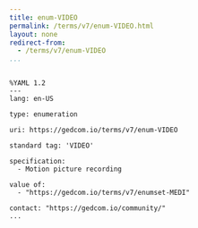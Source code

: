 ```yaml
---
title: enum-VIDEO
permalink: /terms/v7/enum-VIDEO.html
layout: none
redirect-from:
  - /terms/v7/enum-VIDEO
...
```


```

%YAML 1.2
---
lang: en-US

type: enumeration

uri: https://gedcom.io/terms/v7/enum-VIDEO

standard tag: 'VIDEO'

specification:
  - Motion picture recording

value of:
  - "https://gedcom.io/terms/v7/enumset-MEDI"

contact: "https://gedcom.io/community/"
...

```
